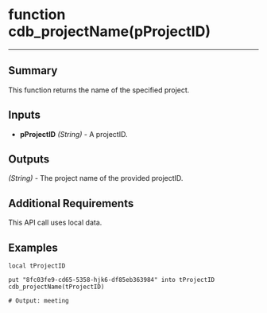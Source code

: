 # function cdb_projectName(pProjectID)
---
## Summary
This function returns the name of the specified project.

## Inputs
* **pProjectID** *(String)* - A projectID.

## Outputs
*(String)* - The project name of the provided projectID.

## Additional Requirements
This API call uses local data.

## Examples
```livecodeserver
local tProjectID

put "8fc03fe9-cd65-5358-hjk6-df85eb363984" into tProjectID
cdb_projectName(tProjectID)

# Output: meeting
```